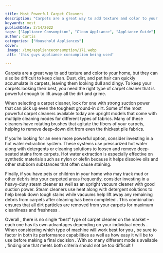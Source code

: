 ```yaml
---

title: Most Powerful Carpet Cleaners
description: "Carpets are a great way to add texture and color to your home, but they can also be difficult to keep clean. Dust, dirt, and pet h...scroll on and keep learning"
keywords: most
publishDate: 2/14/2022
tags: ["Appliance Consumption", "Clean Appliance", "Appliance Guide"]
author: Curtis
categories: ["Household Appliances"]
cover: 
 image: /img/applianceconsumption/171.webp
 alt: 'this guys appliance consumption being used'

---
```


Carpets are a great way to add texture and color to your home, but they can also be difficult to keep clean. Dust, dirt, and pet hair can quickly accumulate in carpets, leaving them looking dull and dingy. To keep your carpets looking their best, you need the right type of carpet cleaner that is powerful enough to lift away all the dirt and grime.

When selecting a carpet cleaner, look for one with strong suction power that can pick up even the toughest ground-in dirt. Some of the most powerful carpet cleaners available today are upright models that come with multiple cleaning modes for different types of fabrics. Many of these cleaners have rotating brushes that agitate the fibers of your carpets, helping to remove deep-down dirt from even the thickest pile fabrics.

If you’re looking for an even more powerful option, consider investing in a hot water extraction system. These systems use pressurized hot water along with detergents or cleaning solutions to loosen and remove deep-seated stains from carpets. Hot water extraction is especially effective on synthetic materials such as nylon or olefin because it helps dissolve oils and other stubborn substances that often cause staining.

Finally, if you have pets or children in your home who may track mud or other debris into your carpeted areas frequently, consider investing in a heavy-duty steam cleaner as well as an upright vacuum cleaner with good suction power. Steam cleaners use heat along with detergent solutions to help break down tough stains while vacuums help lift away any remaining debris from carpets after cleaning has been completed . This combination ensures that all dirt particles are removed from your carpets for maximum cleanliness and freshness . 

Overall , there is no single “best” type of carpet cleaner on the market – each one has its own advantages depending on your individual needs . When considering which type of machine will work best for you , be sure to factor in both its performance capabilities as well as how easy it will be to use before making a final decision . With so many different models available , finding one that meets both criteria should not be too difficult !
